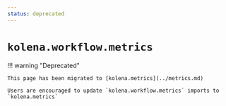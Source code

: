 ```yaml
---
status: deprecated
---
```


# `kolena.workflow.metrics`

!!! warning "Deprecated"

	This page has been migrated to [kolena.metrics](../metrics.md)

	Users are encouraged to update `kolena.workflow.metrics` imports to `kolena.metrics`
